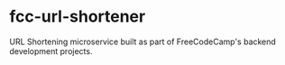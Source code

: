 # fcc-url-shortener
URL Shortening microservice built as part of FreeCodeCamp's backend development projects.
